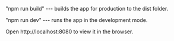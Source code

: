 "npm run build" --- builds the app for production to the dist folder.

"npm run dev" --- runs the app in the development mode.

Open http://localhost:8080 to view it in the browser.
